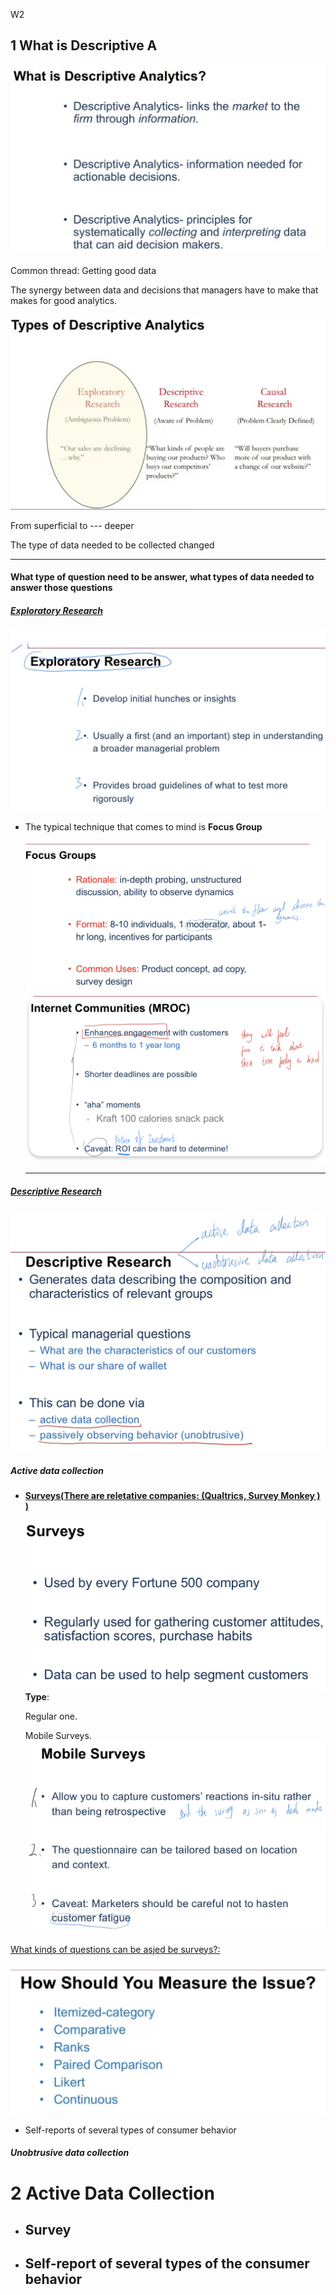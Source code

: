 W2

## 1 What is Descriptive A

<img src="./images/image-20230413183243896.png" alt="image-20230413183243896" style="zoom:50%;" />

Common thread: Getting good data

The synergy between data and decisions that managers have to make that makes for good analytics.

<img src="./images/image-20230413184735890.png" alt="image-20230413184735890" style="zoom:50%;" />

From superficial to --- deeper

The type of data needed to be collected changed

-------

#### What type of question need to be answer, what types of data needed to answer those questions

##### <u>Exploratory Research</u>

<img src="./images/image-20230414104645667.png" alt="image-20230414104645667" style="zoom:50%;" />

- The typical technique that comes to mind is **Focus Group**
  
  <img src="./images/image-20230414105618199.png" alt="image-20230414105618199" style="zoom:50%;" />
  
  <img src="./images/image-20230413185938008.png" alt="image-20230413185938008" style="zoom:50%;" />
  
  --------

##### <u>Descriptive Research</u>

<img src="./images/image-20230414113303097.png" alt="image-20230414113303097" style="zoom:50%;" />

##### Active data collection 

- <u>**Surveys(There are reletative companies: (Qualtrics, Survey Monkey ) )**</u>

  <img src="./images/image-20230414113737780.png" alt="image-20230414113737780" style="zoom:50%;" />**Type**:

  Regular one.

  Mobile Surveys.
  <img src="./images/image-20230414113951617.png" alt="image-20230414113951617" style="zoom:50%;" />

  

<u>What kinds of questions can be asjed be surveys?:</u>

<img src="./images/image-20230414114608077.png" alt="image-20230414114608077" style="zoom:50%;" />  

- Self-reports of several types of consumer behavior



##### Unobtrusive data collection



# 2 Active Data Collection

- ## Survey





- ## Self-report of several types of the consumer behavior







